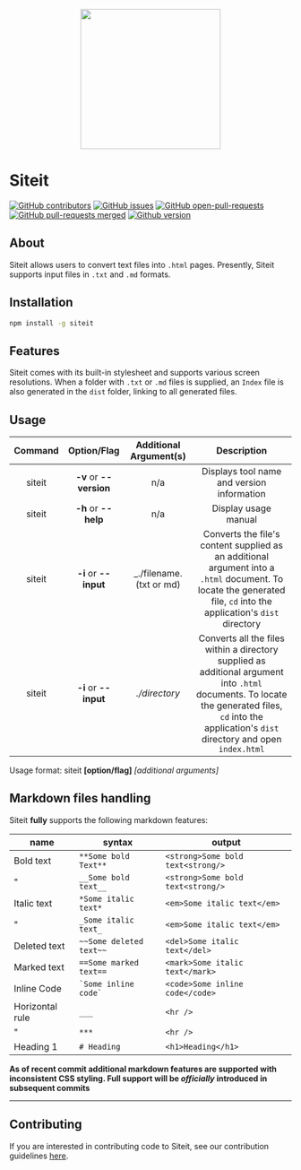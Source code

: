
<p align="center">
  <img src="https://user-images.githubusercontent.com/50856799/205161206-bd467115-734a-43b8-887c-fc85f8cdd297.gif" width="250px"/>
</p>

# Siteit
[![GitHub contributors](https://badgen.net/github/contributors/SerpentBytes/siteit)](https://GitHub.com/SerpentBytes/siteit/graphs/contributors/)
[![GitHub issues](https://badgen.net/github/issues/SerpentBytes/siteit/)](https://GitHub.com/SerpentBytes/siteit/issues/)
[![GitHub open-pull-requests](https://badgen.net/github/open-prs/SerpentBytes/siteit)](https://github.com/SerpentBytes/siteit/pulls?q=is%3Aopen)
[![GitHub pull-requests merged](https://badgen.net/github/merged-prs/SerpentBytes/siteit)](https://github.com/SerpentBytes/siteit/pulls?q=is%3Amerged)
[![Github version](https://img.shields.io/github/package-json/v/SerpentBytes/siteit/master?color=green&label=version)](https://github.com/SerpentBytes/siteit)

## About

Siteit allows users to convert text files into `.html` pages. Presently, Siteit supports input files in `.txt` and `.md` formats.

## Installation

```bash
npm install -g siteit
```

## Features

Siteit comes with its built-in stylesheet and supports various screen resolutions. When a folder with `.txt` or `.md` files is supplied,
an `Index` file is also generated in the `dist` folder, linking to all generated files.

## Usage
| Command |       Option/Flag       |  Additional Argument(s)  |                                                                                             Description                                                                                             |
| :-----: | :---------------------: | :----------------------: | :-------------------------------------------------------------------------------------------------------------------------------------------------------------------------------------------------: |
| siteit  | **-v** or **--version** |           n/a            |                                                                             Displays tool name and version information                                                                              |
| siteit  |  **-h** or **--help**   |           n/a            |                                                                                        Display usage manual                                                                                         |
| siteit  |  **-i** or **--input**  | \_./filename.(txt or md) |                 Converts the file's content supplied as an additional argument into a `.html` document. To locate the generated file, `cd` into the application's `dist` directory                  |
| siteit  |  **-i** or **--input**  |      _./directory_       | Converts all the files within a directory supplied as additional argument into `.html` documents. To locate the generated files, `cd` into the application's `dist` directory and open `index.html` |

Usage format: siteit **[option/flag]** _[additional arguments]_

## Markdown files handling

Siteit **fully** supports the following markdown features:

| name            | syntax       | output             |
| --------------- | ------------ | -------------------- |
| Bold text       | `**Some bold Text**`   | `<strong>Some bold text<strong/>` |
| "      | `__Some bold text__`   | `<strong>Some bold text<strong/>` |
| Italic text     | `*Some italic text*`    | `<em>Some italic text</em>` |
| "    | `_Some italic text_`    | `<em>Some italic text</em>` |
| Deleted text     | `~~Some deleted text~~`    | `<del>Some italic text</del>` |
| Marked text     | `==Some marked text==`    | `<mark>Some italic text</mark>` |
| Inline Code            | `` `Some inline code` `` | `<code>Some inline code</code>`   |
| Horizontal rule | `___`        | `<hr />`                |
| "                | `***`        | `<hr />`               |
| Heading 1         | `# Heading` | `<h1>Heading</h1>`     |

**As of recent commit additional markdown features are supported with inconsistent CSS styling. Full support will be _officially_ introduced in subsequent commits**

---
## Contributing
If you are interested in contributing code to Siteit, see our contribution guidelines [here](./CONTRIBUTING.md).
